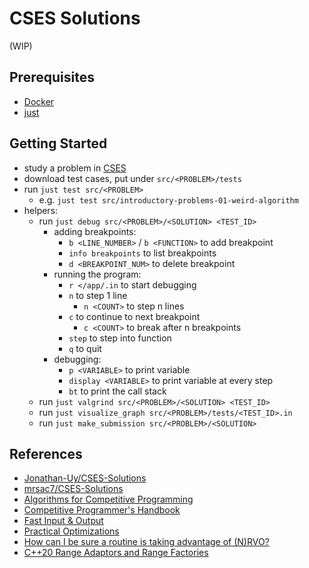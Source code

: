 # CSES Solutions

(WIP)

## Prerequisites

- [Docker](https://docs.docker.com/engine/install/)
- [just](https://github.com/casey/just)

## Getting Started

- study a problem in [CSES](https://cses.fi/problemset/)
- download test cases, put under `src/<PROBLEM>/tests`
- run `just test src/<PROBLEM>`
  - e.g. `just test src/introductory-problems-01-weird-algorithm`
- helpers:
  - run `just debug src/<PROBLEM>/<SOLUTION> <TEST_ID>`
    - adding breakpoints:
      - `b <LINE_NUMBER>` / `b <FUNCTION>` to add breakpoint
      - `info breakpoints` to list breakpoints
      - `d <BREAKPOINT_NUM>` to delete breakpoint
    - running the program:
      - `r </app/.in` to start debugging
      - `n` to step 1 line
        - `n <COUNT>` to step n lines
      - `c` to continue to next breakpoint
        - `c <COUNT>` to break after n breakpoints
      - `step` to step into function
      - `q` to quit
    - debugging:
      - `p <VARIABLE>` to print variable
      - `display <VARIABLE>` to print variable at every step
      - `bt` to print the call stack
  - run `just valgrind src/<PROBLEM>/<SOLUTION> <TEST_ID>`
  - run `just visualize_graph src/<PROBLEM>/tests/<TEST_ID>.in`
  - run `just make_submission src/<PROBLEM>/<SOLUTION>`

## References

- [Jonathan-Uy/CSES-Solutions](https://github.com/Jonathan-Uy/CSES-Solutions)
- [mrsac7/CSES-Solutions](https://github.com/mrsac7/CSES-Solutions)
- [Algorithms for Competitive Programming](https://cp-algorithms.com/)
- [Competitive Programmer's Handbook](https://cses.fi/book/book.pdf)
- [Fast Input & Output](https://usaco.guide/general/fast-io?lang=cpp)
- [Practical Optimizations](https://youtu.be/NAVbI1HIzCE)
- [How can I be sure a routine is taking advantage of (N)RVO?](https://stackoverflow.com/questions/9621720/how-can-i-be-sure-a-routine-is-taking-advantage-of-nrvo)
- [C++20 Range Adaptors and Range Factories](https://brevzin.github.io/c++/2021/02/28/ranges-reference/)

